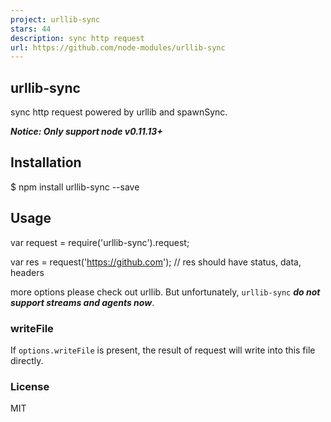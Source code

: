 ```yaml
---
project: urllib-sync
stars: 44
description: sync http request
url: https://github.com/node-modules/urllib-sync
---
```


urllib-sync
-----------

sync http request powered by urllib and spawnSync.

_**Notice: Only support node v0.11.13+**_

Installation
------------

$ npm install urllib-sync --save

Usage
-----

var request \= require('urllib-sync').request;

var res \= request('https://github.com');
// res should have status, data, headers

more options please check out urllib. But unfortunately, `urllib-sync` _**do not support streams and agents now**_.

### writeFile

If `options.writeFile` is present, the result of request will write into this file directly.

### License

MIT
